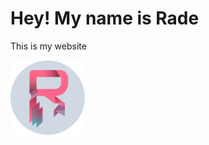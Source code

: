 # Hey! My name is Rade

This is my website

<div styles="text-align: center;">
  <a href="https://radedev.com" target="_blank" rel="noopener noreferrer">
    <img src="/images/light-circle-color.svg" alt="radedev logo" width="120px" />
  </a>
</div>

<!-- [![dark logo](images/dark-circle-color.svg)](https://radedev.com){:target="_blank"} -->

<!--
**Rade58/Rade58** is a ✨ _special_ ✨ repository because its `README.md` (this file) appears on your GitHub profile.

Here are some ideas to get you started:

- 🔭 I’m currently working on ...
- 🌱 I’m currently learning ...
- 👯 I’m looking to collaborate on ...
- 🤔 I’m looking for help with ...
- 💬 Ask me about ...
- 📫 How to reach me: ...
- 😄 Pronouns: ...
- ⚡ Fun fact: ...
-->
